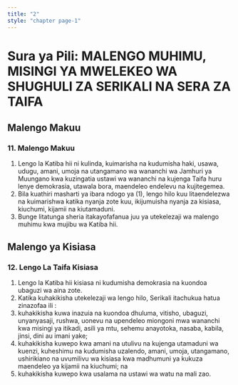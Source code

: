 ```yaml
---
title: "2"
style: "chapter page-1"
---
```


# Sura ya Pili: MALENGO MUHIMU, MISINGI YA MWELEKEO WA SHUGHULI ZA SERIKALI NA SERA ZA TAIFA

## Malengo Makuu

### 11. Malengo Makuu
1. Lengo la Katiba hii ni kulinda, kuimarisha na kudumisha haki, usawa, udugu, amani, umoja na utangamano wa wananchi wa Jamhuri ya Muungano kwa kuzingatia ustawi wa wananchi na kujenga Taifa huru lenye demokrasia, utawala bora, maendeleo endelevu na kujitegemea.
2. Bila kuathiri masharti ya ibara ndogo ya (1), lengo hilo kuu litaendelezwa na kuimarishwa katika nyanja zote kuu, ikijumuisha nyanja za kisiasa, kiuchumi, kijamii na kiutamaduni.
3. Bunge litatunga sheria itakayofafanua juu ya utekelezaji wa malengo muhimu kwa mujibu wa Katiba hii.

## Malengo ya Kisiasa

### 12. Lengo La Taifa Kisiasa
1. Lengo la Katiba hii kisiasa ni kudumisha demokrasia na kuondoa ubaguzi wa aina zote.
2. Katika kuhakikisha utekelezaji wa lengo hilo, Serikali itachukua hatua zinazofaa ili :
  1. kuhakikisha kuwa inazuia na kuondoa dhuluma, vitisho, ubaguzi, unyanyasaji, rushwa, uonevu na upendeleo miongoni mwa wananchi kwa misingi ya itikadi, asili ya mtu, sehemu anayotoka, nasaba, kabila, jinsi, dini au imani yake;
  2. kuhakikisha kuwepo kwa amani na utulivu na kujenga utamaduni wa kuenzi, kuheshimu na kudumisha uzalendo, amani, umoja, utangamano, ushirikiano na uvumilivu wa kisiasa kwa madhumuni ya kukuza maendeleo ya kijamii na kiuchumi; na
  3. kuhakikisha kuwepo kwa usalama na ustawi wa watu na mali zao.
